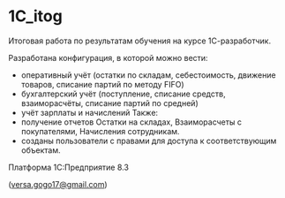 # 1C_itog
Итоговая работа по результатам обучения на курсе 1С-разработчик. 

Разработана конфигурация, в которой можно вести:
- оперативный учёт (остатки по складам, себестоимость, движение товаров, списание партий по методу FIFO)
- бухгалтерский учёт (поступление, списание средств, взаиморасчёты, списание партий по средней)
- учёт зарплаты и начислений
Также:
- получение отчетов Остатки на складах, Взаиморасчеты с покупателями, Начисления сотрудникам.
- созданы пользователи с правами для доступа к соответствующим объектам.

Платформа 1С:Предприятие 8.3

(versa.gogo17@gmail.com)

